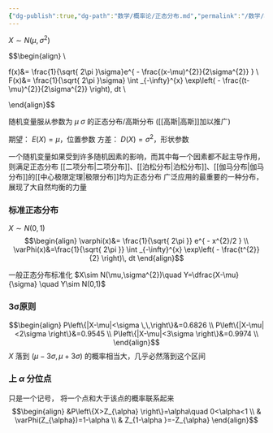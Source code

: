 ```yaml
---
{"dg-publish":true,"dg-path":"数学/概率论/正态分布.md","permalink":"/数学/概率论/正态分布/","dgPassFrontmatter":true,"noteIcon":"","created":"2024-04-16T13:01:27.420+08:00","updated":"2024-05-12T11:25:30.954+08:00"}
---
```


$X\sim N(\mu ,\sigma^{2})$

$$\begin{align} \\

f(x)&= \frac{1}{\sqrt{ 2\pi }\sigma}e^{ - \frac{(x-\mu)^{2}}{2\sigma^{2}} } \\
F(x)&= \frac{1}{\sqrt{ 2\pi }\sigma} \int _{-\infty}^{x} \exp\left( - \frac{(t-\mu)^{2}}{2\sigma^{2}} \right)\, dt  \\

\end{align}$$

随机变量服从参数为 $\mu$ $\sigma$ 的正态分布/高斯分布  ([[高斯\|高斯]]加以推广)

期望： $E(X)=\mu$，位置参数
方差： $D(X)=\sigma^{2}$，形状参数

一个随机变量如果受到许多随机因素的影响，而其中每一个因素都不起主导作用，则满足正态分布
[[二项分布\|二项分布]]、[[泊松分布\|泊松分布]]、[[伽马分布\|伽马分布]]的[[中心极限定理\|极限分布]]均为正态分布
广泛应用的最重要的一种分布，展现了大自然均衡的力量

### 标准正态分布
$X\sim N(0,1)$
$$\begin{align}
\varphi(x)&= \frac{1}{\sqrt{ 2\pi }} e^{ - x^{2}/2 } \\
\varPhi(x)&=\frac{1}{\sqrt{ 2\pi }} \int _{-\infty}^{x} \exp\left( - \frac{t^{2}}{2} \right)\, dt 
\end{align}$$

一般正态分布标准化
$X\sim N(\mu,\sigma^{2})\quad Y=\dfrac{X-\mu}{\sigma}  \quad Y\sim N(0,1)$

### 3σ原则
$$\begin{align}
P\left\{|X-\mu|<\sigma \,\,\right\}&=0.6826 \\
P\left\{|X-\mu|<2\sigma \right\}&=0.9545  \\
P\left\{|X-\mu|<3\sigma \right\}&=0.9974 \\
\end{align}$$
$X$ 落到 $(\mu-3\sigma,\mu+3\sigma)$ 的概率相当大，几乎必然落到这个区间

### 上 $\alpha$ 分位点
只是一个记号，
将一个点和大于该点的概率联系起来
$$\begin{align}
&P\left\{X>Z_{\alpha} \right\}=\alpha\quad 0<\alpha<1 \\
 & \varPhi(Z_{\alpha})=1-\alpha \\
& Z_{1-\alpha }=-Z_{\alpha}
\end{align}$$





